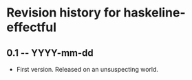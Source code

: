 # Revision history for haskeline-effectful

## 0.1 -- YYYY-mm-dd

* First version. Released on an unsuspecting world.
